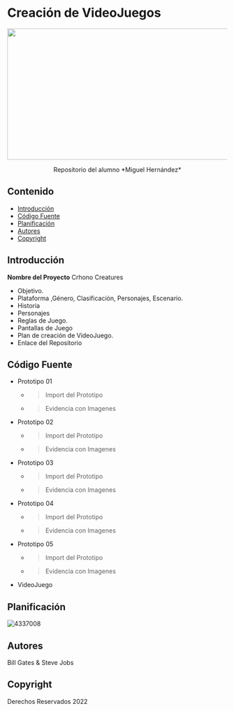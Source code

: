 # Creación de VideoJuegos
<p align="center">
    <img src="https://github.com/user-attachments/assets/0b56ddd5-5cf6-4fa0-ab94-be038db31964" alt="Logo" width=1200 height=300>

  <p align="center">
    Repositorio del alumno *Miguel Hernández*
    <br>
  
</p>


## Contenido

- [Introducción](#introducción)
- [Código Fuente](#código-fuente)
- [Planificación](#planificación)
- [Autores](#autores)
- [Copyright](#copyright)


## Introducción

**Nombre del Proyecto**
Crhono Creatures
- Objetivo.
- Plataforma ,Género, Clasificación, Personajes, Escenario.
- Historia
- Personajes
- Reglas de Juego.
- Pantallas de Juego
- Plan de creación de VideoJuego.
- Enlace del Repositorio

## Código Fuente

* Prototipo 01
  * > Import del Prototipo 
  * > Evidencia con Imagenes 
* Prototipo 02
  * > Import del Prototipo 
  * > Evidencia con Imagenes 
* Prototipo 03
  * > Import del Prototipo 
  * > Evidencia con Imagenes 
* Prototipo 04
  * > Import del Prototipo 
  * > Evidencia con Imagenes 
* Prototipo 05
  * > Import del Prototipo 
  * > Evidencia con Imagenes 
* VideoJuego

## Planificación

![4337008](https://user-images.githubusercontent.com/8560750/195951617-083a7e4d-323d-47b5-8e5e-529ded31bc06.jpg)

## Autores
Bill Gates & Steve Jobs

## Copyright
Derechos Reservados 2022
